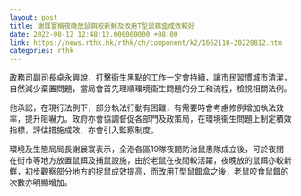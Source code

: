 ```yaml
---
layout: post
title: 謝展寰稱夜晚放鼠餌較新鮮及改用T型鼠餌盒成效較好
date: 2022-08-12 12:48:12.000000000 +08:00
link: https://news.rthk.hk/rthk/ch/component/k2/1662110-20220812.htm
categories: rthk
---
```


政務司副司長卓永興說，打擊衞生黑點的工作一定會持續，讓市民習慣城市清潔，自然減少棄置問題，當局會首先理順環境衞生問題的分工和流程，檢視相關法例。

他承認，在現行法例下，部分執法行動有困難，有需要時會考慮修例增加執法效率，提升阻嚇力。政府亦會協調督促各部門及政策局，在環境衞生問題上制定積效指標，評估措施成效，亦會引入監察制度。

環境及生態局局長謝展寰表示，全港各區19隊夜間防治鼠患隊成立後，可於夜間在街市等地方放置鼠餌及捕鼠設施，由於老鼠在夜間較活躍，夜晚放的鼠餌亦較新鮮，初步觀察部分地方的捉鼠成效提高，而改用T型鼠餌盒之後，老鼠咬食鼠餌的次數亦明顯增加。
